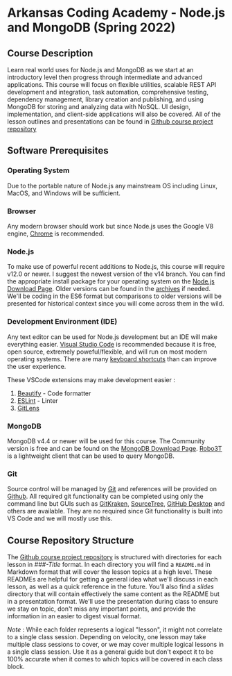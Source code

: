 # **Arkansas Coding Academy - Node.js and MongoDB (Spring 2022)**
## **Course Description**
Learn real world uses for Node.js and MongoDB as we start at an introductory level then progress through intermediate and advanced applications.  This course will focus on flexible utilities, scalable REST API development and integration, task automation, comprehensive testing, dependency management, library creation and publishing, and using MongoDB for storing and analyzing data with NoSQL.  UI design, implementation, and client-side applications will also be covered.
All of the lesson outlines and presentations can be found in [Github course project repository](https://github.com/carpaltunnel/ArCA-NodeJS-Spring-2022)

## **Software Prerequisites**
### **Operating System**
Due to the portable nature of Node.js any mainstream OS including Linux, MacOS, and Windows will be sufficient.  

### **Browser**
Any modern browser should work but since Node.js uses the Google V8 engine, [Chrome](https://www.google.com/chrome/) is recommended.

### **Node.js**
To make use of powerful recent additions to Node.js, this course will require v12.0 or newer.  I suggest the newest version of the v14 branch.  You can find the appropriate install package for your operating system on the [Node.js Download Page](https://nodejs.org/en/download/).  Older versions can be found in the [archives](https://nodejs.org/dist/) if needed.  We'll be coding in the ES6 format but comparisons to older versions will be presented for historical context since you will come across them in the wild.

### **Development Environment (IDE)**
Any text editor can be used for Node.js development but an IDE will make everything easier.  [Visual Studio Code](https://code.visualstudio.com/Download) is recommended because it is free, open source, extremely poweful/flexible, and will run on most modern operating systems.  There are many [keyboard shortcuts](https://code.visualstudio.com/shortcuts/keyboard-shortcuts-windows.pdf) than can improve the user experience.

These VSCode extensions may make development easier :
1. [Beautify](https://marketplace.visualstudio.com/items?itemName=HookyQR.beautify) - Code formatter
2. [ESLint](https://marketplace.visualstudio.com/items?itemName=dbaeumer.vscode-eslint) - Linter
3. [GitLens](https://marketplace.visualstudio.com/items?itemName=eamodio.gitlens)



### **MongoDB**
MongoDB v4.4 or newer will be used for this course.  The Community version is free and can be found on the [MongoDB Download Page](https://www.mongodb.com/try/download/community).  [Robo3T](https://robomongo.org/download) is a lightweight client that can be used to query MongoDB.

### **Git**
Source control will be managed by [Git](https://git-scm.com/) and references will be provided on [Github](https://github.com/carpaltunnel/ArCA-NodeJS-Spring-2022). All required git functionality can be completed using only the command line but GUIs such as [GitKraken](https://www.gitkraken.com/), [SourceTree](https://www.sourcetreeapp.com/), [GitHub Desktop](https://desktop.github.com/) and others are available.  They are no required since Git functionality is built into VS Code and we will mostly use this.

## Course Repository Structure
The [Github course project repository](https://github.com/carpaltunnel/ArCA-NodeJS-Spring-2022) is structured with directories for each lesson in *###-Title* format.  In each directory you will find a `README.md` in Markdown format that will cover the lesson topics at a high level.  These READMEs are helpful for getting a general idea what we'll discuss in each lesson, as well as a quick reference in the future.  You'll also find a *slides* directory that will contain effectively the same content as the README but in a presentation format.  We'll use the presentation during class to ensure we stay on topic, don't miss any important points, and provide the information in an easier to digest visual format.

*Note* : While each folder represents a logical "lesson", it might not correlate to a single class session.  Depending on velocity, one lesson may take multiple class sessions to cover, or we may cover multiple logical lessons in a single class session.  Use it as a general guide but don't expect it to be 100% accurate when it comes to which topics will be covered in each class block.